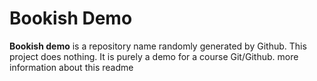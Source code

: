 # Bookish Demo
**Bookish demo** is a repository name randomly generated by Github. This project does nothing. It is purely a demo for a course Git/Github.
more information about this readme
